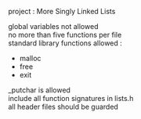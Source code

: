 project : More Singly Linked Lists

global variables not allowed\
no more than five functions per file\
standard library functions allowed :
- malloc
- free
- exit

\_putchar is allowed\
include all function signatures in lists.h\
all header files should be guarded
